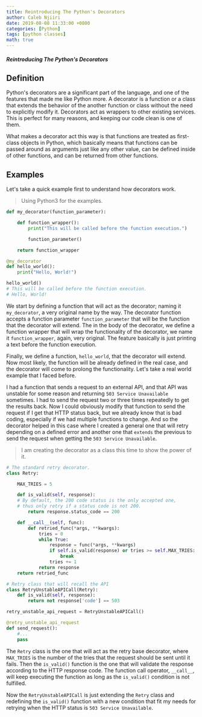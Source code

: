```yaml
---
title: Reintroducing The Python's Decorators
author: Caleb Njiiri
date: 2019-08-08 11:33:00 +0800
categories: [Python]
tags: [python classes]
math: true
---
```


##### Reintroducing The Python's Decorators

## Definition

Python's decorators are a significant part of the language, and one of the features that made me like Python more. A decorator is a function or a class that extends the behavior of the another function or class without the need to explicitly modify it. Decorators act as wrappers to other existing services. This is perfect for many reasons, and keeping our code clean is one of them.

What makes a decorator act this way is that functions are treated as first-class objects in Python, which basically means that functions can be passed around as arguments just like any other value, can be defined inside of other functions, and can be returned from other functions.

## Examples

Let's take a quick example first to understand how decorators work.

> Using Python3 for the examples.

```python
def my_decorator(function_parameter):

    def function_wrapper():
        print("This will be called before the function execution.")

        function_parameter()

    return function_wrapper

@my_decorator
def hello_world():
    print("Hello, World!")

hello_world()
# This will be called before the function execution.
# Hello, World!
```

We start by defining a function that will act as the decorator; naming it `my_decorator`, a very original name by the way. The decorator function accepts a function parameter `function_parameter` that will be the function that the decorator will extend. The in the body of the decorator, we define a function wrapper that will wrap the functionality of the decorator, we name it `function_wrapper`, again, very original. The feature basically is just printing a text before the function execution.

Finally, we define a function, `hello_world`, that the decorator will extend. Now most likely, the function will be already defined in the real case, and the decorator will come to prolong the functionality. Let's take a real world example that I faced before.

I had a function that sends a request to an external API, and that API was unstable for some reason and returning `503 Service Unavailable` sometimes. I had to send the request two or three times repeatedly to get the results back. Now I could obviously modify that function to send the request if I get that HTTP status back, but we already know that is bad coding, especially if we had multiple functions to change. And so the decorator helped in this case where I created a general one that will retry depending on a defined error and another one that `extends` the previous to send the request when getting the `503 Service Unavailable`.

> I am creating the decorator as a class this time to show the power of it.

```python
# The standard retry decorator.
class Retry:

    MAX_TRIES = 5

    def is_valid(self, response):
    # By default, the 200 code status is the only accepted one,
    # thus only retry if a status code is not 200.
        return response.status_code == 200

    def __call__(self, func):
        def retried_func(*args, **kwargs):
            tries = 0
            while True:
                response = func(*args, **kwargs)
                if self.is_valid(response) or tries >= self.MAX_TRIES:
                    break
                tries += 1
            return response
    return retried_func

# Retry class that will recall the API
class RetryUnstableAPICall(Retry):
    def is_valid(self, response):
        return not response['code'] == 503

retry_unstable_api_request = RetryUnstableAPICall()

@retry_unstable_api_request
def send_request():
    #...
    pass
```

The `Retry` class is the one that will act as the retry base decorator, where `MAX_TRIES` is the number of the tries that the request should be sent until it fails. Then the `is_valid()` function is the one that will validate the response according to the HTTP response code. The function call operator, `__call__`, will keep executing the function as long as the `is_valid()` condition is not fulfilled.

Now the `RetryUnstableAPICall` is just extending the `Retry` class and redefining the `is_valid()` function with a new condition that fit my needs for retrying when the HTTP status is `503 Service Unavailable`.

